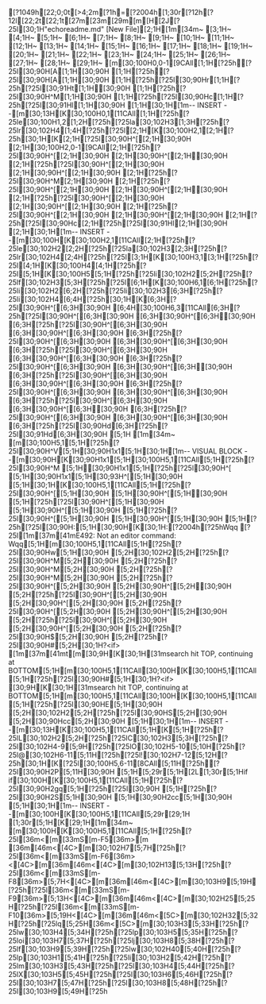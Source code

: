 [?1049h[22;0;0t[>4;2m[?1h=[?2004h[1;30r[?12h[?12l[22;2t[22;1t[27m[23m[29m[m[H[2J[?25l[30;1H"echoreadme.md" [New File][2;1H[1m[34m~                                                                                                                    [3;1H~                                                                                                                    [4;1H~                                                                                                                    [5;1H~                                                                                                                    [6;1H~                                                                                                                    [7;1H~                                                                                                                    [8;1H~                                                                                                                    [9;1H~                                                                                                                    [10;1H~                                                                                                                    [11;1H~                                                                                                                    [12;1H~                                                                                                                    [13;1H~                                                                                                                    [14;1H~                                                                                                                    [15;1H~                                                                                                                    [16;1H~                                                                                                                    [17;1H~                                                                                                                    [18;1H~                                                                                                                    [19;1H~                                                                                                                    [20;1H~                                                                                                                    [21;1H~                                                                                                                    [22;1H~                                                                                                                    [23;1H~                                                                                                                    [24;1H~                                                                                                                    [25;1H~                                                                                                                    [26;1H~                                                                                                                    [27;1H~                                                                                                                    [28;1H~                                                                                                                    [29;1H~                                                                                                                    [m[30;100H0,0-1[9CAll[1;1H[?25h[?25l[30;90H[A[1;1H[30;90H  [1;1H[?25h[?25l[30;90H[A[1;1H[30;90H  [1;1H[?25h[?25l[30;90Hr[1;1H[?25h[?25l[30;91Ht[1;1H[30;90H  [1;1H[?25h[?25l[30;90H^M[1;1H[30;90H  [1;1H[?25h[?25l[30;90Hc[1;1H[?25h[?25l[30;91Hl[1;1H[30;90H  [1;1H[30;1H[1m-- INSERT --[m[30;13H[K[30;100H0,1[11CAll[1;1H[?25h[?25le[30;100H1,2[1;2H[?25h[?25la[30;102H3[1;3H[?25h[?25lr[30;102H4[1;4H[?25h[?25l[2;1H[K[30;100H2,1[2;1H[?25h[30;1H[K[2;1H[?25l[30;90H^[[2;1H[30;90H  [2;1H[30;100H2,0-1[9CAll[2;1H[?25h[?25l[30;90H^[[2;1H[30;90H  [2;1H[30;90H^[[2;1H[30;90H  [2;1H[?25h[?25l[30;90H^[[2;1H[30;90H  [2;1H[30;90H^[[2;1H[30;90H  [2;1H[?25h[?25l[30;90H^M[2;1H[30;90H  [2;1H[?25h[?25l[30;90H^[[2;1H[30;90H  [2;1H[30;90H^[[2;1H[30;90H  [2;1H[?25h[?25l[30;90H^[[2;1H[30;90H  [2;1H[30;90H^[[2;1H[30;90H  [2;1H[?25h[?25l[30;90H^[[2;1H[30;90H  [2;1H[30;90H^[[2;1H[30;90H  [2;1H[?25h[?25l[30;90Hc[2;1H[?25h[?25l[30;91Hl[2;1H[30;90H  [2;1H[30;1H[1m-- INSERT --[m[30;100H[K[30;100H2,1[11CAll[2;1H[?25h[?25le[30;102H2[2;2H[?25h[?25la[30;102H3[2;3H[?25h[?25lr[30;102H4[2;4H[?25h[?25l[3;1H[K[30;100H3,1[3;1H[?25h[?25l[4;1H[K[30;100H4[4;1H[?25h[?25l[5;1H[K[30;100H5[5;1H[?25h[?25li[30;102H2[5;2H[?25h[?25lf[30;102H3[5;3H[?25h[?25l[6;1H[K[30;100H6,1[6;1H[?25h[?25li[30;102H2[6;2H[?25h[?25li[30;102H3[6;3H[?25h[?25li[30;102H4[6;4H[?25h[30;1H[K[6;3H[?25l[30;90H^[[6;3H[30;90H  [6;4H[30;100H6,3[11CAll[6;3H[?25h[?25l[30;90H^[[6;3H[30;90H  [6;3H[30;90H^[[6;3H[30;90H  [6;3H[?25h[?25l[30;90H^[[6;3H[30;90H  [6;3H[30;90H^[[6;3H[30;90H  [6;3H[?25h[?25l[30;90H^[[6;3H[30;90H  [6;3H[30;90H^[[6;3H[30;90H  [6;3H[?25h[?25l[30;90H^[[6;3H[30;90H  [6;3H[30;90H^[[6;3H[30;90H  [6;3H[?25h[?25l[30;90H^[[6;3H[30;90H  [6;3H[30;90H^[[6;3H[30;90H  [6;3H[?25h[?25l[30;90H^[[6;3H[30;90H  [6;3H[30;90H^[[6;3H[30;90H  [6;3H[?25h[?25l[30;90H^[[6;3H[30;90H  [6;3H[30;90H^[[6;3H[30;90H  [6;3H[?25h[?25l[30;90H^[[6;3H[30;90H  [6;3H[30;90H^[[6;3H[30;90H  [6;3H[?25h[?25l[30;90H^[[6;3H[30;90H  [6;3H[30;90H^[[6;3H[30;90H  [6;3H[?25h[?25l[30;90Hd[6;3H[?25h[?25l[30;91Hd[6;3H[30;90H  [5;1H
[1m[34m~                                                                                                                    [m[30;100H5,1[5;1H[?25h[?25l[30;90H^V[5;1H[30;90H1x1[5;1H[30;1H[1m-- VISUAL BLOCK --[m[30;90H[K[30;90H1x1[5;1H[30;100H5,1[11CAll[5;1H[?25h[?25l[30;90H^M [5;1H[30;90H1x1[5;1H[?25h[?25l[30;90H^[ [5;1H[30;90H1x1[5;1H[30;93H^[[5;1H[30;90H     [5;1H[30;1H[K[30;100H5,1[11CAll[5;1H[?25h[?25l[30;90H^[[5;1H[30;90H  [5;1H[30;90H^[[5;1H[30;90H  [5;1H[?25h[?25l[30;90H^[[5;1H[30;90H  [5;1H[30;90H^[[5;1H[30;90H  [5;1H[?25h[?25l[30;90H^[[5;1H[30;90H  [5;1H[30;90H^[[5;1H[30;90H  [5;1H[?25h[?25l[30;90H:[5;1H[30;90H[K[30;1H:[?2004h[?25hWqq[?25l[1m[37m[41mE492: Not an editor command: Wqq[5;1H[m[30;100H5,1[11CAll[5;1H[?25h[?25l[30;90Hw[5;1H[30;90H [5;2H[30;102H2[5;2H[?25h[?25l[30;90H^M[5;2H[30;90H  [5;2H[?25h[?25l[30;90H^M[5;2H[30;90H  [5;2H[?25h[?25l[30;90H^M[5;2H[30;90H  [5;2H[?25h[?25l[30;90H^[[5;2H[30;90H  [5;2H[30;90H^[[5;2H[30;90H  [5;2H[?25h[?25l[30;90H^[[5;2H[30;90H  [5;2H[30;90H^[[5;2H[30;90H  [5;2H[?25h[?25l[30;90H^[[5;2H[30;90H  [5;2H[30;90H^[[5;2H[30;90H  [5;2H[?25h[?25l[30;90H^[[5;2H[30;90H  [5;2H[30;90H^[[5;2H[30;90H  [5;2H[?25h[?25l[30;90H$[5;2H[30;90H [5;2H[?25h[?25l[30;90H#[5;2H[30;1H?\<if\> [1m[37m[41mt[m[30;9H[K[30;1H[31msearch hit TOP, continuing at BOTTOM[5;1H[m[30;100H5,1[11CAll[30;100H[K[30;100H5,1[11CAll[5;1H[?25h[?25l[30;90H#[5;1H[30;1H?\<if\> [30;9H[K[30;1H[31msearch hit TOP, continuing at BOTTOM[5;1H[m[30;100H5,1[11CAll[30;100H[K[30;100H5,1[11CAll[5;1H[?25h[?25l[30;90HE[5;1H[30;90H [5;2H[30;102H2[5;2H[?25h[?25l[30;90HS[5;2H[30;90H [5;2H[30;90Hcc[5;2H[30;90H  [5;1H[30;1H[1m-- INSERT --[m[30;13H[K[30;100H5,1[11CAll[5;1H[K[5;1H[?25h[?25lL[30;102H2[5;2H[?25h[?25lC[30;102H3[5;3H[?25h[?25l[30;102H4-9[5;9H[?25h[?25lO[30;102H5-10[5;10H[?25h[?25l@[30;102H6-11[5;11H[?25h[?25l![30;102H7-12[5;12H[?25h[30;1H[K[?25l[30;100H5,6-11[8CAll[5;11H[?25h[?25l[30;90H2P[5;11H[30;90H  [5;1H[5;29r[5;1H[2L[1;30r[5;1Hif
if[30;100H[K[30;100H5,1[11CAll[5;1H[?25h[?25l[30;90H2gq[5;1H[?25h[?25l[30;90H   [5;1H[?25h[?25l[30;90H2S[5;1H[30;90H  [5;1H[30;90H2cc[5;1H[30;90H   [5;1H[30;1H[1m-- INSERT --[m[30;100H[K[30;100H5,1[11CAll[5;29r[29;1H
[1;30r[5;1H[K[29;1H[1m[34m~                                                                                                                    [m[30;100H[K[30;100H5,1[11CAll[5;1H[?25h[?25l[36m<[m[33mS[m-F5[36m>[m[36m[46m<[4C>[m[30;102H7[5;7H[?25h[?25l[36m<[m[33mS[m-F6[36m><[4C>[m[36m[46m<[4C>[m[30;102H13[5;13H[?25h[?25l[36m<[m[33mS[m-F8[36m>[5;7H<[4C>[m[36m[46m<[4C>[m[30;103H9[5;19H[?25h[?25l[36m<[m[33mS[m-F9[36m>[5;13H<[4C>[m[36m[46m<[4C>[m[30;102H25[5;25H[?25h[?25l[36m<[m[33mS[m-F10[36m>[5;19H<[4C>[m[36m[46m<[5C>[m[30;102H32[5;32H[?25h[?25lq[5;25H[36m<[5C>[m[30;103H3[5;33H[?25h[?25lw[30;103H4[5;34H[?25h[?25lp[30;103H5[5;35H[?25h[?25loi[30;103H7[5;37H[?25h[?25lj[30;103H8[5;38H[?25h[?25lf[30;103H9[5;39H[?25h[?25lw[30;102H40[5;40H[?25h[?25lp[30;103H1[5;41H[?25h[?25li[30;103H2[5;42H[?25h[?25lm[30;103H3[5;43H[?25h[?25l[30;103H4[5;44H[?25h[?25lX[30;103H5[5;45H[?25h[?25l[30;103H6[5;46H[?25h[?25l[30;103H7[5;47H[?25h[?25l[30;103H8[5;48H[?25h[?25l[30;103H9[5;49H[?25h